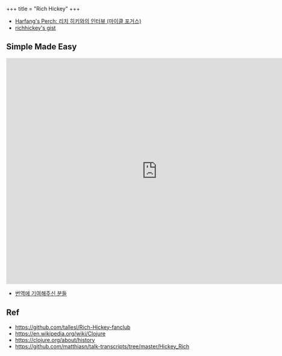 +++
title = "Rich Hickey"
+++

- [Harfang's Perch: 리치 히키와의 인터뷰 (마이클 포거스)](https://harfangk.github.io/2017/12/08/rich-hickey-interview-from-codequarterly-ko.html)
- [richhickey's gist](https://gist.github.com/richhickey)

## Simple Made Easy

<iframe width="800" height="600" src="https://www.youtube.com/embed/SxdOUGdseq4?si=icJ7pIWLsPltmvKh?hl=ko&persist_hl=1" title="YouTube video player" frameborder="0" allow="accelerometer; autoplay; clipboard-write; encrypted-media; gyroscope; picture-in-picture; web-share" allowfullscreen></iframe>

- [번역에 기여해주신 분들](https://www.linkedin.com/feed/update/urn:li:activity:6993390345950486528)
 
## Ref

- <https://github.com/tallesl/Rich-Hickey-fanclub>
- <https://en.wikipedia.org/wiki/Clojure>
- <https://clojure.org/about/history>
- <https://github.com/matthiasn/talk-transcripts/tree/master/Hickey_Rich>
